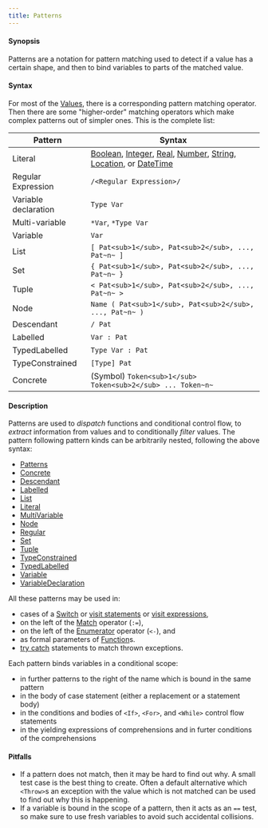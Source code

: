 ```yaml
---
title: Patterns
---
```


#### Synopsis

Patterns are a notation for pattern matching used to detect if a value has a certain shape, 
and then to bind variables to parts of the matched value. 

#### Syntax

For most of the [Values](../../Rascal/Expressions/Values), there is a corresponding pattern matching operator. Then there are
some "higher-order" matching operators which make complex patterns out of simpler ones. 
This is the complete list:
 
| Pattern              | Syntax                                                                       |
| --- | --- |
| Literal              | [Boolean](../../Rascal/Expressions/Values/Boolean), [Integer](../../Rascal/Expressions/Values/Integer), [Real](../../Rascal/Expressions/Values/Real), [Number](../../Rascal/Expressions/Values/Number), [String](../../Rascal/Expressions/Values/String), [Location](../../Rascal/Expressions/Values/Location), or [DateTime](../../Rascal/Expressions/Values/DateTime) |
| Regular Expression   | `/<Regular Expression>/` |
| Variable declaration | `Type Var`                                                               |
| Multi-variable       | `*Var`, `*Type Var`                                                    |
| Variable             | `Var`                                                                      |
| List                 | `[ Pat<sub>1</sub>, Pat<sub>2</sub>, ..., Pat~n~ ]`                                         |
| Set                  | `{ Pat<sub>1</sub>, Pat<sub>2</sub>, ..., Pat~n~ }`                                         |
| Tuple                | `< Pat<sub>1</sub>, Pat<sub>2</sub>, ..., Pat~n~ >`                                         |
| Node                 | `Name ( Pat<sub>1</sub>, Pat<sub>2</sub>, ..., Pat~n~ )`                                  |
| Descendant           | `/ Pat`                                                                    |
| Labelled             | `Var : Pat`                                                               |
| TypedLabelled        | `Type Var : Pat`                                                       |
| TypeConstrained      |  `[Type] Pat` |
| Concrete             | (Symbol) ` Token<sub>1</sub> Token<sub>2</sub> ... Token~n~ `                                                          |


#### Description

Patterns are used to *dispatch* functions and conditional control flow, to *extract* information 
from values and to conditionally *filter* values. The pattern following pattern kinds can be arbitrarily nested, following
the above syntax:

* [Patterns](../../Rascal/Patterns)
* [Concrete](../../Rascal/Patterns/Concrete)
* [Descendant](../../Rascal/Patterns/Descendant)
* [Labelled](../../Rascal/Patterns/Labelled)
* [List](../../Rascal/Patterns/List)
* [Literal](../../Rascal/Patterns/Literal)
* [MultiVariable](../../Rascal/Patterns/MultiVariable)
* [Node](../../Rascal/Patterns/Node)
* [Regular](../../Rascal/Patterns/Regular)
* [Set](../../Rascal/Patterns/Set)
* [Tuple](../../Rascal/Patterns/Tuple)
* [TypeConstrained](../../Rascal/Patterns/TypeConstrained)
* [TypedLabelled](../../Rascal/Patterns/TypedLabelled)
* [Variable](../../Rascal/Patterns/Variable)
* [VariableDeclaration](../../Rascal/Patterns/VariableDeclaration)

All these patterns may be used in:

*  cases of a [Switch](../../Rascal/Statements/Switch) or [visit statements](../../Rascal/Statements/Visit) or [visit expressions](../../Rascal/Expressions/Visit), 
*  on the left of the [Match](../../Rascal/Expressions/Values/Boolean/Match) operator (`:=`),
*  on the left of the [Enumerator](../../Rascal/Expressions/Comprehensions/Enumerator) operator (`<-`), and
*  as formal parameters of [Function](../../Rascal/Declarations/Function)s. 
*  [try catch](../../Rascal/Statements/TryCatch) statements to match thrown exceptions.

Each pattern binds variables in a conditional scope:

* in further patterns to the right of the name which is bound in the same pattern
* in the body of case statement (either a replacement or a statement body) 
* in the conditions and bodies of `<If>`, `<For>`, and `<While>` control flow statements
* in the yielding expressions of comprehensions and in furter conditions of the comprehensions

#### Pitfalls

* If a pattern does not match, then it may be hard to find out why. A small test case is the best thing to create. Often a default alternative
which `<Throw>`s an exception with the value which is not matched can be used to find out why this is happening.
* If a variable is bound in the scope of a pattern, then it acts as an `==` test, so make sure to use fresh variables
to avoid such accidental collisions. 


